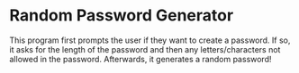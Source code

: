 # Random Password Generator

This program first prompts the user if they want to create a password. If so, it asks for the length of the password and then any letters/characters not allowed in the password. Afterwards, it generates a random password!
